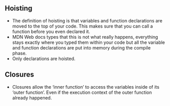 
## **Hoisting**
* The definition of hoisting is that variables and function declarations are moved to the top of your code. This makes sure that you can call a function before you even declared it. 
* MDN Web docs types that this is not what really happens, everything stays exactly where you typed them within your code but all the variable and function declarations are put into memory during the compile phase.
* Only declarations are hoisted.

## **Closures**
* Closures allow the ‘inner function’ to access the variables inside of its ‘outer function’. Even if the execution context of the outer function already happened. 